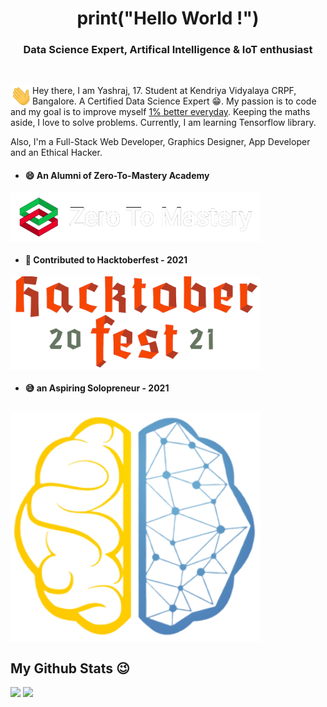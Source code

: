 <h1 align="center">print("Hello World !")</h1>
<h3 align="center">Data Science Expert, Artifical Intelligence & IoT enthusiast</h3>
<br />

<img align="left" width="35px" src="./assets/Hi.gif">Hey there, I am Yashraj, 17. Student at Kendriya Vidyalaya CRPF, Bangalore. A Certified Data Science Expert 😁. 
My passion is to code and my goal is to improve myself [1% better everyday](https://github.com/yashraj2003e/yashraj2003e/blob/main/assets/1%25-better.png). Keeping the maths aside, I love to solve problems. Currently, I am learning Tensorflow library.

Also, I'm a Full-Stack Web Developer, Graphics Designer, App Developer and an Ethical Hacker.

- <h4>😄 An Alumni of Zero-To-Mastery Academy</h4>
<a href="https://zerotomastery.io/"> <img align="center" width=400 src="./assets/ZTM.png"> </a>

- <h4>🥳 Contributed to Hacktoberfest - 2021</h4>
<a href="https://hacktoberfest.digitalocean.com/"> <img align="center" width=400 src="./assets/Hacktoberfest - 2021.png"> </a>

- <h4>😅 an Aspiring Solopreneur - 2021</h4>
<a href=https://en.wikipedia.org/wiki/Machine_learning> <img align="center" width=400 src="./assets/Brain.png"> </a>
---

<h2> My Github Stats 😉 </h2>
<a>
  <img src="https://github-readme-stats.vercel.app/api?username=yashraj2003e&show_icons=true&theme=vue-dark&border_color=008080">
</a>
<a href="https://github.com/yashraj2003e/github-readme-stats">
  <img src="https://github-readme-stats.vercel.app/api/wakatime?username=yashraj2003e&theme=vue-dark&border_color=008080">
</a>
